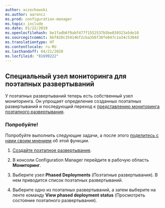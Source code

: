 ```yaml
---
author: aczechowski
ms.author: aaroncz
ms.prod: configuration-manager
ms.topic: include
ms.date: 01/22/2019
ms.openlocfilehash: be1fadb6f9abf477f1552537b5be839323a5de10
ms.sourcegitcommit: bbf820c35414bf2cba356f30fe047c1a34c5384d
ms.translationtype: HT
ms.contentlocale: ru-RU
ms.lasthandoff: 04/21/2020
ms.locfileid: "81699222"
---
```

## <a name="dedicated-monitoring-for-phased-deployments"></a><a name="bkmk_pod"></a> Специальный узел мониторинга для поэтапных развертываний
<!--3555949-->

У поэтапных развертываний теперь есть собственный узел мониторинга. Он упрощает определение созданных поэтапных развертываний и последующий переход к [представлению мониторинга поэтапного развертывания](../../../../../osd/deploy-use/manage-monitor-phased-deployments.md#bkmk_monitor).


### <a name="try-it-out"></a>Попробуйте!

Попробуйте выполнить следующие задачи, а после этого [поделитесь с нами своим мнением](../../../../understand/find-help.md#product-feedback) об этой функции.

1. [Создайте поэтапное развертывание](../../../../../osd/deploy-use/create-phased-deployment-for-task-sequence.md).  

2. В консоли Configuration Manager перейдите в рабочую область **Мониторинг**.  

3. Выберите узел **Phased Deployments** (Поэтапные развертывания). В нем приводится список поэтапных развертываний.  

4. Выберите одно из поэтапных развертываний, а затем выберите на ленте команду **View phased deployment status** (Просмотреть состояние поэтапного развертывания). 

